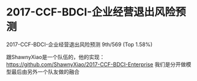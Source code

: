 # 2017-CCF-BDCI-企业经营退出风险预测
2017-CCF-BDCI-企业经营退出风险预测 9th/569 (Top 1.58%)

跟ShawnyXiao是一个队伍的，他的实现：https://github.com/ShawnyXiao/2017-CCF-BDCI-Enterprise
我们是分开做模型最后由另外一个队友做的融合
